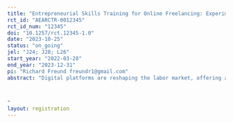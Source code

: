 ```yaml
---
title: "Entrepreneurial Skills Training for Online Freelancing: Experimental Evidence from El Salvador"
rct_id: "AEARCTR-0012345"
rct_id_num: "12345"
doi: "10.1257/rct.12345-1.0"
date: "2023-10-25"
status: "on_going"
jel: "J24; J28; L26"
start_year: "2022-03-28"
end_year: "2023-12-31"
pi: "Richard Freund freundr1@gmail.com"
abstract: "Digital platforms are reshaping the labor market, offering access to global markets and new income-generating opportunities. Online freelancing, where clients contract jobs to remote workers, presents a powerful mechanism for development, bringing jobs to people all around the world (Lehdonvirta et al., 2019). Yet, most registered individuals never manage to successfully obtain work online, particularly in low- and middle-income countries (LMICs) (Hilbert and Lu, 2020). In devising policies to enhance online workers’ outcomes, a key question is whether poor results come from technical deficiencies or barriers to entry. If the former holds true, workers might require technical training. However, if the latter is the case, facilitating worker engagement with online marketplaces could be sufficient. To test this, we carry out a randomized controlled experiment in El Salvador in which the treatment group received training on the entrepreneurial skills required to engage with online marketplaces (e.g., creating a profile, preparing proposals, and interacting with clients).

"
layout: registration
---
```


